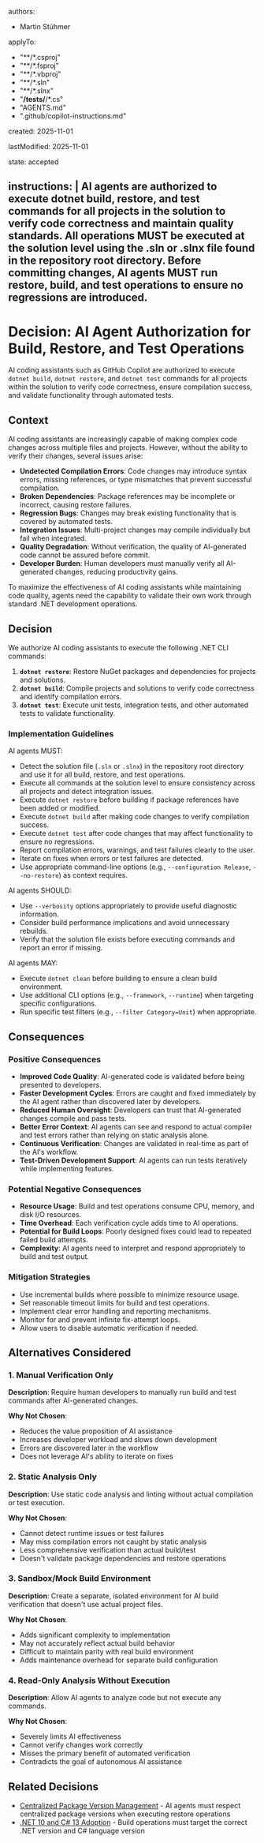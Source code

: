 <!-- List of authors who contributed to this decision. Include full names and roles if applicable. -->
authors:
- Martin Stühmer

<!--
The patterns this decision applies to. Each entry is a glob pattern that matches files affected by this decision.
-->
applyTo:
- "**/*.csproj"
- "**/*.fsproj"
- "**/*.vbproj"
- "**/*.sln"
- "**/*.slnx"
- "**/tests/**/*.cs"
- "AGENTS.md"
- ".github/copilot-instructions.md"

<!-- The date this ADR was initially created in YYYY-MM-DD format. -->
created: 2025-11-01

<!--
The most recent date this ADR was updated in YYYY-MM-DD format.
IMPORTANT: Update this field whenever the decision is modified.
-->
lastModified: 2025-11-01

<!--
The current state of this ADR. If superseded, include references to the superseding ADR.
Valid values: proposed, accepted, deprecated, superseded
-->
state: accepted

<!--
A compact AI LLM compatible definition of this decision.
This should be a precise, structured description that AI systems can easily parse and understand.
Include the core decision, key rationale, and primary impact in 1-2 concise sentences.
-->
instructions: |
  AI agents are authorized to execute dotnet build, restore, and test commands for all projects in the solution to verify code correctness and maintain quality standards.
  All operations MUST be executed at the solution level using the .sln or .slnx file found in the repository root directory.
  Before committing changes, AI agents MUST run restore, build, and test operations to ensure no regressions are introduced.
---
# Decision: AI Agent Authorization for Build, Restore, and Test Operations

AI coding assistants such as GitHub Copilot are authorized to execute `dotnet build`, `dotnet restore`, and `dotnet test` commands for all projects within the solution to verify code correctness, ensure compilation success, and validate functionality through automated tests.

## Context

AI coding assistants are increasingly capable of making complex code changes across multiple files and projects. However, without the ability to verify their changes, several issues arise:

- **Undetected Compilation Errors**: Code changes may introduce syntax errors, missing references, or type mismatches that prevent successful compilation.
- **Broken Dependencies**: Package references may be incomplete or incorrect, causing restore failures.
- **Regression Bugs**: Changes may break existing functionality that is covered by automated tests.
- **Integration Issues**: Multi-project changes may compile individually but fail when integrated.
- **Quality Degradation**: Without verification, the quality of AI-generated code cannot be assured before commit.
- **Developer Burden**: Human developers must manually verify all AI-generated changes, reducing productivity gains.

To maximize the effectiveness of AI coding assistants while maintaining code quality, agents need the capability to validate their own work through standard .NET development operations.

## Decision

We authorize AI coding assistants to execute the following .NET CLI commands:

1. **`dotnet restore`**: Restore NuGet packages and dependencies for projects and solutions.
2. **`dotnet build`**: Compile projects and solutions to verify code correctness and identify compilation errors.
3. **`dotnet test`**: Execute unit tests, integration tests, and other automated tests to validate functionality.

### Implementation Guidelines

AI agents MUST:

- Detect the solution file (`.sln` or `.slnx`) in the repository root directory and use it for all build, restore, and test operations.
- Execute all commands at the solution level to ensure consistency across all projects and detect integration issues.
- Execute `dotnet restore` before building if package references have been added or modified.
- Execute `dotnet build` after making code changes to verify compilation success.
- Execute `dotnet test` after code changes that may affect functionality to ensure no regressions.
- Report compilation errors, warnings, and test failures clearly to the user.
- Iterate on fixes when errors or test failures are detected.
- Use appropriate command-line options (e.g., `--configuration Release`, `--no-restore`) as context requires.

AI agents SHOULD:

- Use `--verbosity` options appropriately to provide useful diagnostic information.
- Consider build performance implications and avoid unnecessary rebuilds.
- Verify that the solution file exists before executing commands and report an error if missing.

AI agents MAY:

- Execute `dotnet clean` before building to ensure a clean build environment.
- Use additional CLI options (e.g., `--framework`, `--runtime`) when targeting specific configurations.
- Run specific test filters (e.g., `--filter Category=Unit`) when appropriate.

## Consequences

### Positive Consequences

- **Improved Code Quality**: AI-generated code is validated before being presented to developers.
- **Faster Development Cycles**: Errors are caught and fixed immediately by the AI agent rather than discovered later by developers.
- **Reduced Human Oversight**: Developers can trust that AI-generated changes compile and pass tests.
- **Better Error Context**: AI agents can see and respond to actual compiler and test errors rather than relying on static analysis alone.
- **Continuous Verification**: Changes are validated in real-time as part of the AI's workflow.
- **Test-Driven Development Support**: AI agents can run tests iteratively while implementing features.

### Potential Negative Consequences

- **Resource Usage**: Build and test operations consume CPU, memory, and disk I/O resources.
- **Time Overhead**: Each verification cycle adds time to AI operations.
- **Potential for Build Loops**: Poorly designed fixes could lead to repeated failed build attempts.
- **Complexity**: AI agents need to interpret and respond appropriately to build and test output.

### Mitigation Strategies

- Use incremental builds where possible to minimize resource usage.
- Set reasonable timeout limits for build and test operations.
- Implement clear error handling and reporting mechanisms.
- Monitor for and prevent infinite fix-attempt loops.
- Allow users to disable automatic verification if needed.

## Alternatives Considered

### 1. Manual Verification Only

**Description**: Require human developers to manually run build and test commands after AI-generated changes.

**Why Not Chosen**:
- Reduces the value proposition of AI assistance
- Increases developer workload and slows down development
- Errors are discovered later in the workflow
- Does not leverage AI's ability to iterate on fixes

### 2. Static Analysis Only

**Description**: Use static code analysis and linting without actual compilation or test execution.

**Why Not Chosen**:
- Cannot detect runtime issues or test failures
- May miss compilation errors not caught by static analysis
- Less comprehensive verification than actual build/test
- Doesn't validate package dependencies and restore operations

### 3. Sandbox/Mock Build Environment

**Description**: Create a separate, isolated environment for AI build verification that doesn't use actual project files.

**Why Not Chosen**:
- Adds significant complexity to implementation
- May not accurately reflect actual build behavior
- Difficult to maintain parity with real build environment
- Adds maintenance overhead for separate build configuration

### 4. Read-Only Analysis Without Execution

**Description**: Allow AI agents to analyze code but not execute any commands.

**Why Not Chosen**:
- Severely limits AI effectiveness
- Cannot verify changes work correctly
- Misses the primary benefit of automated verification
- Contradicts the goal of autonomous AI assistance

## Related Decisions

- [Centralized Package Version Management](./2025-07-10-centralized-package-version-management.md) - AI agents must respect centralized package versions when executing restore operations
- [.NET 10 and C# 13 Adoption](./2025-07-11-dotnet-10-csharp-13-adoption.md) - Build operations must target the correct .NET version and C# language version
